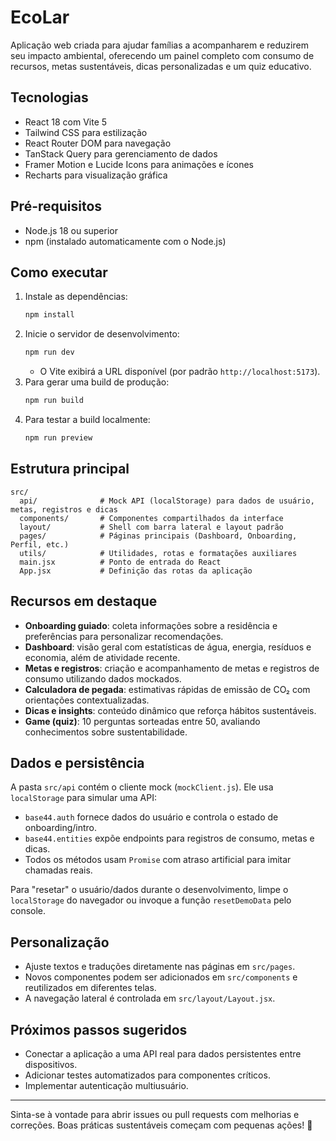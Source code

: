 # EcoLar

Aplicação web criada para ajudar famílias a acompanharem e reduzirem seu impacto ambiental, oferecendo um painel completo com consumo de recursos, metas sustentáveis, dicas personalizadas e um quiz educativo.

## Tecnologias

- React 18 com Vite 5
- Tailwind CSS para estilização
- React Router DOM para navegação
- TanStack Query para gerenciamento de dados
- Framer Motion e Lucide Icons para animações e ícones
- Recharts para visualização gráfica

## Pré-requisitos

- Node.js 18 ou superior
- npm (instalado automaticamente com o Node.js)

## Como executar

1. Instale as dependências:
   ```bash
   npm install
   ```
2. Inicie o servidor de desenvolvimento:
   ```bash
   npm run dev
   ```
   - O Vite exibirá a URL disponível (por padrão `http://localhost:5173`).
3. Para gerar uma build de produção:
   ```bash
   npm run build
   ```
4. Para testar a build localmente:
   ```bash
   npm run preview
   ```

## Estrutura principal

```
src/
  api/              # Mock API (localStorage) para dados de usuário, metas, registros e dicas
  components/       # Componentes compartilhados da interface
  layout/           # Shell com barra lateral e layout padrão
  pages/            # Páginas principais (Dashboard, Onboarding, Perfil, etc.)
  utils/            # Utilidades, rotas e formatações auxiliares
  main.jsx          # Ponto de entrada do React
  App.jsx           # Definição das rotas da aplicação
```

## Recursos em destaque

- **Onboarding guiado**: coleta informações sobre a residência e preferências para personalizar recomendações.
- **Dashboard**: visão geral com estatísticas de água, energia, resíduos e economia, além de atividade recente.
- **Metas e registros**: criação e acompanhamento de metas e registros de consumo utilizando dados mockados.
- **Calculadora de pegada**: estimativas rápidas de emissão de CO₂ com orientações contextualizadas.
- **Dicas e insights**: conteúdo dinâmico que reforça hábitos sustentáveis.
- **Game (quiz)**: 10 perguntas sorteadas entre 50, avaliando conhecimentos sobre sustentabilidade.

## Dados e persistência

A pasta `src/api` contém o cliente mock (`mockClient.js`). Ele usa `localStorage` para simular uma API:

- `base44.auth` fornece dados do usuário e controla o estado de onboarding/intro.
- `base44.entities` expõe endpoints para registros de consumo, metas e dicas.
- Todos os métodos usam `Promise` com atraso artificial para imitar chamadas reais.

Para "resetar" o usuário/dados durante o desenvolvimento, limpe o `localStorage` do navegador ou invoque a função `resetDemoData` pelo console.

## Personalização

- Ajuste textos e traduções diretamente nas páginas em `src/pages`.
- Novos componentes podem ser adicionados em `src/components` e reutilizados em diferentes telas.
- A navegação lateral é controlada em `src/layout/Layout.jsx`.

## Próximos passos sugeridos

- Conectar a aplicação a uma API real para dados persistentes entre dispositivos.
- Adicionar testes automatizados para componentes críticos.
- Implementar autenticação multiusuário.

---

Sinta-se à vontade para abrir issues ou pull requests com melhorias e correções. Boas práticas sustentáveis começam com pequenas ações! 🌱
